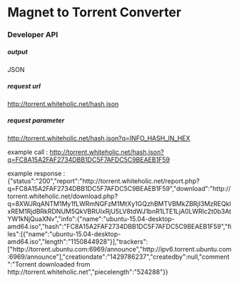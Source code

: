 # Magnet to Torrent Converter 


### Developer API 







##### output

JSON









##### request url

http://torrent.whiteholic.net/hash.json









##### request parameter

http://torrent.whiteholic.net/hash.json?q=INFO_HASH_IN_HEX


example call : http://torrent.whiteholic.net/hash.json?q=FC8A15A2FAF2734DBB1DC5F7AFDC5C9BEAEB1F59

example response : {"status":"200","report":"http:\/\/torrent.whiteholic.net\/report.php?q=FC8A15A2FAF2734DBB1DC5F7AFDC5C9BEAEB1F59","download":"http:\/\/torrent.whiteholic.net\/download.php?q=8XWJRqANTM1My1fLWRmNGFzM1MtXy1GQzhBMTVBMkZBRjI3MzREQkIxREM1RjdBRkRDNUM5QkVBRUIxRjU5LV8tdWJ1bnR1LTE1LjA0LWRlc2t0b3AtYW1kNjQuaXNv","info":{"name":"ubuntu-15.04-desktop-amd64.iso","hash":"FC8A15A2FAF2734DBB1DC5F7AFDC5C9BEAEB1F59","files":[{"name":"ubuntu-15.04-desktop-amd64.iso","length":"1150844928"}],"trackers":["http:\/\/torrent.ubuntu.com:6969\/announce","http:\/\/ipv6.torrent.ubuntu.com:6969\/announce"],"creationdate":"1429786237","createdby":null,"comment":"Torrent downloaded from http:\/\/torrent.whiteholic.net","piecelength":"524288"}}

